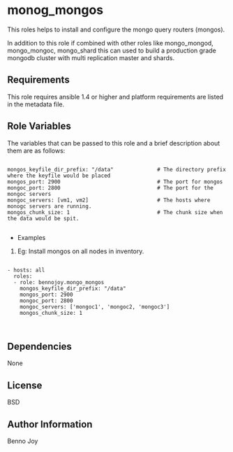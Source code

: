 monog_mongos
========

This roles helps to install and configure the mongo query routers (mongos). 

In addition to this role if combined with other roles like mongo_mongod, mongo_mongoc, mongo_shard this can used to 
build a production grade mongodb cluster with multi replication master and shards.
  

Requirements
------------

This role requires ansible 1.4 or higher and platform requirements are listed in the metadata file.

Role Variables
--------------

The variables that can be passed to this role and a brief description about them are as follows:

```

mongos_keyfile_dir_prefix: "/data"              # The directory prefix where the keyfile would be placed
mongos_port: 2900                               # The port for mongos
mongoc_port: 2800                               # The port for the mongoc servers
mongoc_servers: [vm1, vm2]                      # The hosts where monogc servers are running.
mongos_chunk_size: 1                            # The chunk size when the data would be spit.


```

- Examples

1) Eg: Install mongos on all nodes in inventory.

```

- hosts: all
  roles:
  - role: bennojoy.mongo_mongos
    mongos_keyfile_dir_prefix: "/data"
    mongos_port: 2900
    mongoc_port: 2800
    mongoc_servers: ['mongoc1', 'mongoc2, 'mongoc3']
    mongos_chunk_size: 1



```

Dependencies
------------

None

License
-------

BSD

Author Information
------------------

Benno Joy
 

